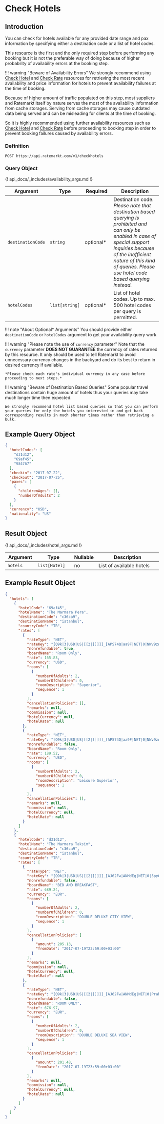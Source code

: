 # Check Hotels

## Introduction

You can check for hotels available for any provided date range and pax information by specifying either a destination code or a list of hotel codes.

This resource is the first and the only required step before performing any booking but it is not the preferable way of doing because of higher probability of availability errors at the booking step.

!!! warning "Beware of Availability Errors"
    We strongly recommend using [Check Hotel][1] and [Check Rate][2] resources for retrieving the most recent availability and price information for hotels to prevent availability failures at the time of booking.

Because of higher amount of traffic populated on this step, most suppliers and Ratemarkt itself by nature serves the most of the availability information from cache storages.
Serving from cache storages may cause outdated data being served and can be misleading for clients at the time of booking.

So it is highly recommended using further availability resources such as [Check Hotel][1] and [Check Rate][2] before proceeding to booking step in order to prevent booking failures caused by availability errors.

[1]: /api_docs/check_hotel.md
[2]: /api_docs/check_rate.md

### Definition

```
POST https://api.ratemarkt.com/v1/checkhotels
```

### Query Object

<table>
    <colgroup>
        <col width="20%">
        <col width="20%">
        <col width="20%">
        <col width="40%">
    </colgroup>
    <thead>
        <tr>
            <th>Argument</th>
            <th>Type</th>
            <th>Required</th>
            <th width="33%">Description</th>
        </tr>
    </thead>
    <tbody>
        <tr>
            <td><code>destinationCode</code></td>
            <td><code>string</code></td>
            <td>optional*</td>
            <td>Destination code. <i>Please note that destination based querying is prohibited and can only be enabled in case of special support inquiries because of the inefficient nature of this kind of queries. Please use hotel code based querying instead.</i></td>
        </tr>
        <tr>
            <td><code>hotelCodes</code></td>
            <td><code>list[string]</code></td>
            <td>optional*</td>
            <td>List of hotel codes. Up to max. 500 hotel codes per query is permitted.</td>
        </tr>
        {! api_docs/_includes/availability_args.md !}
    </tbody>
</table>

!!! note "About Optional* Arguments"
    You should provide either `destinationCode` or `hotelCodes` argument to get your availability query work.

!!! warning "Please note the use of `currency` parameter"
    Note that the `currency` parameter **DOES NOT GUARANTEE** the currency of rates returned by this resource.
    It only should be used to tell Ratemarkt to avoid unnecessary currency changes in the backyard and do its best to return in desired currency if available.

    *Please check each rate's individual currency in any case before proceeding to next steps.*


!!! warning "Beware of Destination Based Queries"
    Some popular travel destinations contain huge amount of hotels thus your queries may take much longer time then expected.

    We strongly recommend hotel list based queries so that you can perform your queries for only the hotels you interested in and get back corresponding results in much shorter times rather than retrieving a bulk.


## Example Query Object

```json
{
  "hotelCodes": [
    "d31d12",
    "69af45",
    "984767"
  ],
  "checkin": "2017-07-22",
  "checkout": "2017-07-25",
  "paxes": [
    {
      "childrenAges": [],
      "numberOfAdults": 2
    }
  ],
  "currency": "USD",
  "nationality": "US"
}
```

## Result Object

<table>
    <colgroup>
        <col width="20%">
        <col width="25%">
        <col width="5%">
        <col width="50%">
    </colgroup>
    <thead>
        <tr>
            <th>Argument</th>
            <th>Type</th>
            <th>Nullable</th>
            <th width="33%">Description</th>
        </tr>
    </thead>
    <tbody>
        <tr>
            <td><code>hotels</code></td>
            <td><code>list[Hotel]</code></td>
            <td>no</td>
            <td>List of available hotels</td>
        </tr>
        {! api_docs/_includes/hotel_args.md !}
    </tbody>
</table>

## Example Result Object

```json
{
  "hotels": [
    {
      "hotelCode": "69af45",
      "hotelName": "The Marmara Pera",
      "destinationCode": "c36ca9",
      "destinationName": "istanbul",
      "countryCode": "TR",
      "rates": [
        {
          "rateType": "NET",
          "rateKey": "[Q9k|3|USD|US|[[2|[]]]]_[APS74Q|aa9F|NET|0|NWv9zw|[BugWBw|2|0]]",
          "nonrefundable": true,
          "boardName": "Room Only",
          "rate": 165.83,
          "currency": "USD",
          "rooms": [
            {
              "numberOfAdults": 2,
              "numberOfChildren": 0,
              "roomDescription": "Superior",
              "sequence": 1
            }
          ],
          "cancellationPolicies": [],
          "remarks": null,
          "commission": null,
          "hotelCurrency": null,
          "hotelRate": null
        },
        {
          "rateType": "NET",
          "rateKey": "[Q9k|3|USD|US|[[2|[]]]]_[APS74Q|aa9F|NET|0|NWv9zw|[F108yA|2|0]]",
          "nonrefundable": false,
          "boardName": "Room Only",
          "rate": 189.52,
          "currency": "USD",
          "rooms": [
            {
              "numberOfAdults": 2,
              "numberOfChildren": 0,
              "roomDescription": "Leisure Superior",
              "sequence": 1
            }
          ],
          "cancellationPolicies": [],
          "remarks": null,
          "commission": null,
          "hotelCurrency": null,
          "hotelRate": null
        }
      ]
    },
    {
      "hotelCode": "d31d12",
      "hotelName": "The Marmara Taksim",
      "destinationCode": "c36ca9",
      "destinationName": "istanbul",
      "countryCode": "TR",
      "rates": [
        {
          "rateType": "NET",
          "rateKey": "[Q9k|3|USD|US|[[2|[]]]]_[AJ62Fw|ANMdEg|NET|0|5pyO3Q|[jVOYrg|2|0]]",
          "nonrefundable": false,
          "boardName": "BED AND BREAKFAST",
          "rate": 689.24,
          "currency": "EUR",
          "rooms": [
            {
              "numberOfAdults": 2,
              "numberOfChildren": 0,
              "roomDescription": "DOUBLE DELUXE CITY VIEW",
              "sequence": 1
            }
          ],
          "cancellationPolicies": [
            {
              "amount": 205.13,
              "fromDate": "2017-07-19T23:59:00+03:00"
            }
          ],
          "remarks": null,
          "commission": null,
          "hotelCurrency": null,
          "hotelRate": null
        },
        {
          "rateType": "NET",
          "rateKey": "[Q9k|3|USD|US|[[2|[]]]]_[AJ62Fw|ANMdEg|NET|0|Prabrg|[Jn1lQw|2|0]]",
          "nonrefundable": false,
          "boardName": "ROOM ONLY",
          "rate": 676.97,
          "currency": "EUR",
          "rooms": [
            {
              "numberOfAdults": 2,
              "numberOfChildren": 0,
              "roomDescription": "DOUBLE DELUXE SEA VIEW",
              "sequence": 1
            }
          ],
          "cancellationPolicies": [
            {
              "amount": 201.48,
              "fromDate": "2017-07-19T23:59:00+03:00"
            }
          ],
          "remarks": null,
          "commission": null,
          "hotelCurrency": null,
          "hotelRate": null
        }
      ]
    }
  ]
}
```
